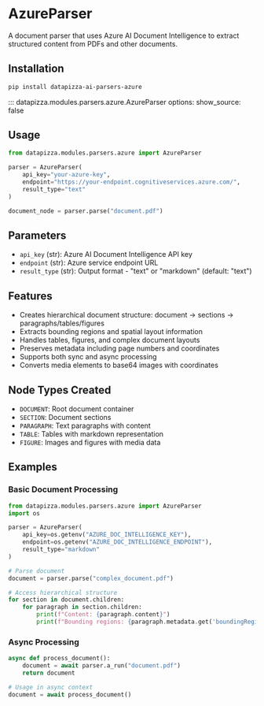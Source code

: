 # AzureParser

A document parser that uses Azure AI Document Intelligence to extract structured content from PDFs and other documents.

## Installation

```bash
pip install datapizza-ai-parsers-azure
```

<!-- prettier-ignore -->
::: datapizza.modules.parsers.azure.AzureParser
    options:
        show_source: false




## Usage

```python
from datapizza.modules.parsers.azure import AzureParser

parser = AzureParser(
    api_key="your-azure-key",
    endpoint="https://your-endpoint.cognitiveservices.azure.com/",
    result_type="text"
)

document_node = parser.parse("document.pdf")
```

## Parameters

- `api_key` (str): Azure AI Document Intelligence API key
- `endpoint` (str): Azure service endpoint URL
- `result_type` (str): Output format - "text" or "markdown" (default: "text")

## Features

- Creates hierarchical document structure: document → sections → paragraphs/tables/figures
- Extracts bounding regions and spatial layout information
- Handles tables, figures, and complex document layouts
- Preserves metadata including page numbers and coordinates
- Supports both sync and async processing
- Converts media elements to base64 images with coordinates

## Node Types Created

- `DOCUMENT`: Root document container
- `SECTION`: Document sections
- `PARAGRAPH`: Text paragraphs with content
- `TABLE`: Tables with markdown representation
- `FIGURE`: Images and figures with media data

## Examples

### Basic Document Processing

```python
from datapizza.modules.parsers.azure import AzureParser
import os

parser = AzureParser(
    api_key=os.getenv("AZURE_DOC_INTELLIGENCE_KEY"),
    endpoint=os.getenv("AZURE_DOC_INTELLIGENCE_ENDPOINT"),
    result_type="markdown"
)

# Parse document
document = parser.parse("complex_document.pdf")

# Access hierarchical structure
for section in document.children:
    for paragraph in section.children:
        print(f"Content: {paragraph.content}")
        print(f"Bounding regions: {paragraph.metadata.get('boundingRegions', [])}")
```

### Async Processing

```python
async def process_document():
    document = await parser.a_run("document.pdf")
    return document

# Usage in async context
document = await process_document()
```
